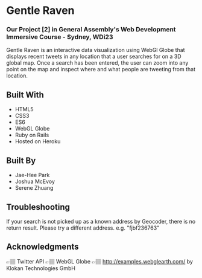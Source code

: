 # Gentle Raven
### Our Project [2] in General Assembly's Web Development Immersive Course - Sydney, WDi23
Gentle Raven is an interactive data visualization using WebGl Globe that displays recent tweets in any location that a user searches for on a 3D global map. Once a search has been entered, the user can zoom into any point on the map and inspect where and what people are tweeting from that location.

## Built With
* HTML5
* CSS3
* ES6
* WebGL Globe
* Ruby on Rails
* Hosted on Heroku

## Built By
* Jae-Hee Park
* Joshua McEvoy
* Serene Zhuang

## Troubleshooting
If your search is not picked up as a known address by Geocoder, there is no return result. Please try a different address. e.g. "fjbf236763"

## Acknowledgments
👉🏽 Twitter API
👉🏽 WebGL Globe
👉🏽 http://examples.webglearth.com/ by Klokan Technologies GmbH
